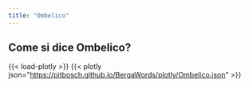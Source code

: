 ```yaml
---
title: "Ombelico"
---
```


## Come si dice Ombelico?

{{< load-plotly >}}
{{< plotly json="https://pitbosch.github.io/BergaWords/plotly/Ombelico.json" >}}